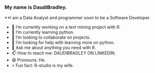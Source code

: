 
### My name is DaudiBradley.
**I am a Data Analyst and programmer
soon to be a Software Developer.


- 🔭 I’m currently  working on  a text mining project with R.
- 🌱 I’m currently learning python. 
- 👯 I’m looking to collaborate on projects.
- 🤔 I’m looking for help with learning more on python.
- 💬 Ask me about anything you need with R. 
- 📫 How to reach me: DAUDIBRADLEY ON LINKEDIN.
- 😄 Pronouns: He.
- ⚡ Fun fact: R-studio is my wife.

